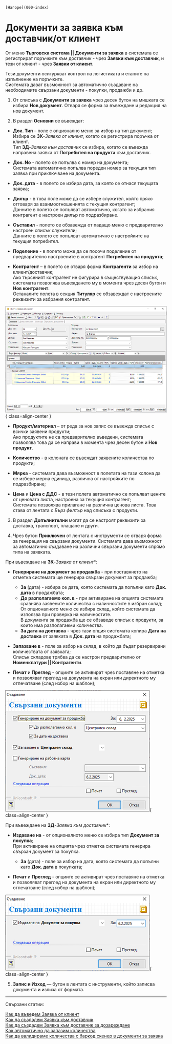 ```{only} html
[Нагоре](000-index)
```

# Документи за заявка към доставчик/от клиент

От меню **Търговска система || Документи за заявка** в системата се регистрират поръчките към доставчик - чрез **Заявки към доставчик**, и тези от клиент - чрез **Заявки от клиент**.  

Тези документи осигуряват контрол на логистиката и етапите на изпълнение на поръчките.  
Системата дават възможност за автоматично създаване на необходимите свързани документи - покупки, продажби и др.  

1) От списъка с **Документи за заявка** чрез десен бутон на мишката се избира **Нов документ**. Отваря се форма за въвеждане и редакция на нов документ.  

2)  В раздел **Основни** се въвеждат: 

- **Док. Тип** – поле с опционално меню за избор на тип документ;  
Избира се **ЗК**-*Заявка от клиент*, когато се регистрира поръчка от клиент.  
Тип **ЗД**-*Заявка към доставчик* се избира, когато се въвежда направена заявка от **Потребител на продукта** към доставчик.  

- **Док. No** - полето се попълва с номер на документа;  
Системата автоматично попълва пореден номер за текущия тип заявка при приключване на документа.    

- **Док. дата** - в полето се избира дата, за която се отнася текущата заявка;  

- **Дилър** - в това поле може да се избере служител, който пряко отговаря за взаимоотношенията с текущия контрагент;  
Данните в полето се попълват автоматично, когато за избрания контрагент е настроен дилър по подразбиране.  

- **Съставил** - полето се обзавежда от падащо меню с предварително настроен списък служители;  
Данните в полето се попълват автоматично с настройките на текущия потребител.  

- **Поделение** - в полето може да се посочи поделение от предварително настроените в контрагент **Потребител на продукта**;  

- **Контрагент** – в полето се отваря форма **Контрагенти**  за избор на клиент/доставчик;  
Ако търсеният контрагент не фигурира в съществуващия списък, системата позволява въвеждането му в момента чрез десен бутон и **Нов контрагент**.  
Останалите полета в секция **Титуляр** се обзавеждат с настроените реквизити за избрания контрагент.  

![](901-sales-purchase-orders1.png){ class=align-center }

- **Продукт/материал** – от реда за нов запис се въвежда списък с всички заявени продукти;  
Ако продуктите не са предварително въведени, системата позволява това да се направи в момента чрез десен бутон и **Нов продукт**.   

- **Количество** - в колоната се въвеждат заявените количества по продукти;  

- **Мярка** - системата дава възможност в полетата на тази колона да се избере мерна единица, различна от настройките по подразбиране;  

- **Цена** и **Цена с ДДС** - в тези полета автоматично се попълват цените от ценовата листа, настроена за текущия контрагент;  
Системата позволява прилагане на различна ценова листа. Това става от лентата с *Бърз филтър* над списъка с продукти.  

3) В раздел **Допълнителни** могат да се настроят реквизити за доставка, транспорт, плащане и други.  

4) Чрез бутон **Приключен** от лентата с инструменти се отваря форма за генерация на свързани документи. Системата дава възможност за автоматично създаване на различни свързани документи спрямо типа на заявката.   

При въвеждане на **ЗК**-*Заявка от клиент**:  

- **Генериране на документ за продажба** - при поставянето на отметка системата ще генерира свързан документ за продажба;     
    - **За** (дата) - избира се дата, която системата да попълни като **Док. дата** в продажбата;  
    - **До разполагаемо кол. в** - при активиране на опцията системата сравнява заявените количества с наличностите в избран склад;   
    От опционалното меню се избира склад, който системата да използва при проверка на наличностите.  
    В документа за продажба ще се обзаведе списък с продукти, за които има разполагаеми количества.  
    - **За дата на доставка** - чрез тази опция системата копира **Дата на доставка** от заявката в **Док. дата** на продажбата;  

- **Запазване в** - поле за избор на склад, в който да бъдат резервирани количествата от заявката;  
Списък складове трябва да се настрои предварително от **Номенклатури || Контрагенти**.     

- **Печат** и **Преглед** - опциите се активират чрез поставяне на отметка и позволяват преглед на документа на екран или директното му отпечатване (след избор на шаблон);   

![](901-sales-purchase-orders2.png){ class=align-center }

При въвеждане на **ЗД**-*Заявка към доставчик**:  

- **Издаване на** - от опционалното меню се избира тип **Документ за покупка**;  
При активиране на опцията чрез отметка системата генерира свързан документ за покупка. 
    - **За** (дата) - поле за избор на дата, която системата да попълни като **Док. дата** в покупката;  

- **Печат** и **Преглед** - опциите се активират чрез поставяне на отметка и позволяват преглед на документа на екран или директното му отпечатване (след избор на шаблон);  

![](901-sales-purchase-orders3.png){ class=align-center }

5) **Запис и Изход** — бутон в лентата с инструменти, който записва документа и излиза от формата.

___  
Свързани статии:  

[Как да въведем Заявка от клиент](https://www.unicontsoft.com/cms/node/41)  
[Как да създадем Заявка към доставчик](https://www.unicontsoft.com/cms/node/56)  
[Как да създадем Заявка към доставчик за дозареждане](https://www.unicontsoft.com/cms/node/107)  
[Как автоматично да запазим количества](https://www.unicontsoft.com/cms/node/72)  
[Как да валидираме количества с баркод скенер в документи за заявка](https://www.unicontsoft.com/cms/node/182)